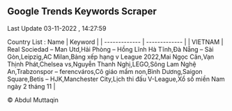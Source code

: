 

## Google Trends Keywords Scraper 
 
Last Update 03-11-2022 , 14:27:59

Country List :
 Name  | Keyword |
| ------------- | ------------- |
| VIETNAM | Real Sociedad – Man Utd,Hải Phòng – Hồng Lĩnh Hà Tĩnh,Đà Nẵng – Sài Gòn,Leipzig,AC Milan,Bảng xếp hạng v League 2022,Mai Ngọc Căn,Vạn Thịnh Phát,Chelsea vs,Nguyễn Thanh Nghị,LEGO,Sông Lam Nghệ An,Trabzonspor – ferencváros,Cô giáo mầm non,Bình Dương,Saigon Square,Betis – HJK,Manchester City,Lịch thi đấu V-League,Xổ số miền Nam ngày 2 tháng 11 |



© Abdul Muttaqin 
